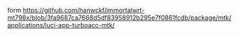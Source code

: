form https://github.com/hanwckf/immortalwrt-mt798x/blob/3fa9687ca7668d5df83958912b295e7f0861fcdb/package/mtk/applications/luci-app-turboacc-mtk/
